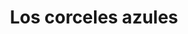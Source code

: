 ---
layout: escritos
title: Los corceles azules
texto: null
img: null
link: null
notas: false
isbn:
Editor: Editorial Antielectrón
Autor: Ignacio Galdames
Colección: Tiempos Alterados
---
